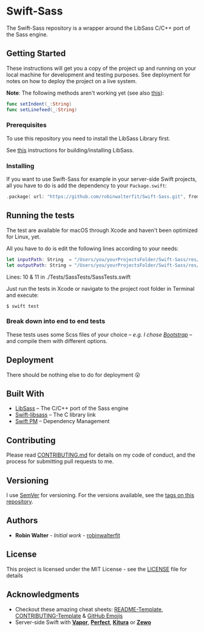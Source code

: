 # Swift-Sass

The Swift-Sass repository is a wrapper around the LibSass C/C++ port of the Sass engine.

## Getting Started

These instructions will get you a copy of the project up and running on your local machine for development and testing purposes. See deployment for notes on how to deploy the project on a live system.

**Note**: The following methods aren't working yet (see also [this](https://stackoverflow.com/questions/46990608/how-to-pass-a-swift-string-that-just-contains-white-spaces-to-a-c-method)):

```swift
func setIndent(_:String)
func setLinefeed(_:String)
```

### Prerequisites

To use this repository you need to install the LibSass Library first.

See [this](https://github.com/sass/libsass/blob/master/docs/build.md) instructions for building/installing LibSass.

### Installing

If you want to use Swift-Sass for example in your server-side Swift projects, all you have to do is add the dependency to your `Package.swift`:

```swift
.package( url: "https://github.com/robinwalterfit/Swift-Sass.git", from: "1.0.0" )
```

## Running the tests

The test are available for macOS through Xcode and haven't been optimized for Linux, yet.

All you have to do is edit the following lines according to your needs:

```swift
let inputPath: String  = "/Users/you/yourProjectsFolder/Swift-Sass/res/scss/style.scss"
let outputPath: String = "/Users/you/yourProjectsFolder/Swift-Sass/res/style"
```
Lines: 10 & 11 in ./Tests/SassTests/SassTests.swift

Just run the tests in Xcode or navigate to the project root folder in Terminal and execute:

```
$ swift test
```

### Break down into end to end tests

These tests uses some Scss files of your choice – *e.g. I chose [Bootstrap](https://github.com/twbs/bootstrap)* – and compile them with different options.

## Deployment

There should be nothing else to do for deployment :open_mouth:

## Built With

* [LibSass](https://github.com/sass/libsass) – The C/C++ port of the Sass engine
* [Swift-libsass](https://github.com/robinwalterfit/Swift-libsass) – The C library link
* [Swift PM](https://github.com/apple/swift-package-manager) – Dependency Management

## Contributing

Please read [CONTRIBUTING.md](CONTRIBUTING.md) for details on my code of conduct, and the process for submitting pull requests to me.

## Versioning

I use [SemVer](http://semver.org/) for versioning. For the versions available, see the [tags on this repository](https://github.com/robinwalterfit/Swift-Sass/tags).

## Authors

* **Robin Walter** - *Initial work* - [robinwalterfit](https://github.com/robinwalterfit)

## License

This project is licensed under the MIT License - see the [LICENSE](LICENSE) file for details

## Acknowledgments

* Checkout these amazing cheat sheets: [README-Template](https://gist.github.com/PurpleBooth/109311bb0361f32d87a2), [CONTRIBUTING-Template](https://gist.github.com/PurpleBooth/b24679402957c63ec426) & [GitHub Emojis](https://gist.github.com/rxaviers/7360908)
* Server-side Swift with **[Vapor](https://github.com/vapor/vapor)**, **[Perfect](https://github.com/PerfectlySoft/Perfect)**, **[Kitura](https://github.com/IBM-Swift/Kitura)** or **[Zewo](https://github.com/Zewo/Zewo)**
